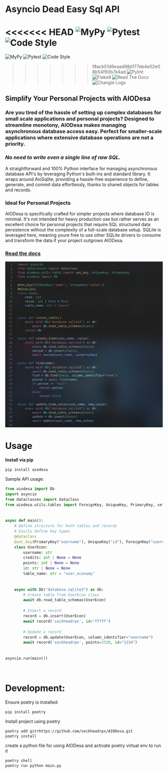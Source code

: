 # Asyncio Dead Easy Sql API
<<<<<<< HEAD
![MyPy](https://img.shields.io/badge/MyPy-87.85%25-brightgreen)
![Pytest](https://img.shields.io/badge/Pytest-%25-brightgreen)
![Code Style](https://img.shields.io/badge/Code%20Style-Black-000000)
=======
![MyPy](https://img.shields.io/badge/MyPy-87.84%25-brightgreen)
![Pytest](https://img.shields.io/badge/Pytest-96%25-brightgreen)
![Code Style](https://img.shields.io/badge/code%20style-black-000000)
>>>>>>> f8acb51d6eaad98d177de4e02e08b54f90b7e4ad
![Pylint](https://img.shields.io/badge/Pylint-10/10-brightgreen)
![Flake8](https://img.shields.io/badge/Flake8-passed-brightgreen)
![Read The Docs](https://img.shields.io/badge/Documentation-0.1.12-blue)
![Changie Logs](https://img.shields.io/badge/Changie_logs-0.1.12-blue)


## Simplify Your Personal Projects with AIODesa

### Are you tired of the hassle of setting up complex databases for small scale applications and personal projects? Designed to streamline monotony, AIODesa makes managing asynchronous database access easy. Perfect for smaller-scale applications where extensive database operations are not a priority.

### *No need to write even a single line of raw SQL.*

A straightforward and 100% Python interface for managing asynchronous database API's by leveraging Python's built-ins and standard library. It wraps around AioSqlite, providing a hassle-free experience to define, generate, and commit data effortlessly, thanks to shared objects for tables and records.


### Ideal for Personal Projects

AIODesa is specifically crafted for simpler projects where database IO is minimal. It's not intended for heavy production use but rather serves as an excellent choice for personal projects that require SQL structured data persistence without the complexity of a full-scale database setup. SQLite is leveraged here, meaning youre free to use other SQLite drivers to consume and transform the data if your project outgrows AIODesa.


### [Read the docs](https://sockheadrps.github.io/AIODesa/index.html)

![AIODesa](https://github.com/sockheadrps/AIODesa/raw/main/desa.png?raw=true)


# Usage

__Install via pip__
```
pip install aiodesa
```

Sample API usage:

```python
from aiodesa import Db
import asyncio
from dataclasses import dataclass
from aiodesa.utils.tables import ForeignKey, UniqueKey, PrimaryKey, set_key


async def main():
	# Define structure for both tables and records
	# Easily define key types
	@dataclass
	@set_key(PrimaryKey("username"), UniqueKey("id"), ForeignKey("username", "anothertable"))
	class UserEcon:
		username: str
		credits: int | None = None
		points: int | None = None
		id: str | None = None
		table_name: str = "user_economy"


	async with Db("database.sqlite3") as db:
		# Create table from UserEcon class
		await db.read_table_schemas(UserEcon)

		# Insert a record
		record = db.insert(UserEcon)
		await record('sockheadrps', id="fffff")

		# Update a record
		record = db.update(UserEcon, column_identifier="username")
		await record('sockheadrps', points=2330, id="1234")
		

asyncio.run(main())

```

<br>

# Development:

Ensure poetry is installed:

```
pip install poetry
```

Install project using poetry

```
poetry add git+https://github.com/sockheadrps/AIODesa.git
poetry install
```

create a python file for using AIODesa and activate poetry virtual env to run it

```
poetry shell
poetry run python main.py
```
